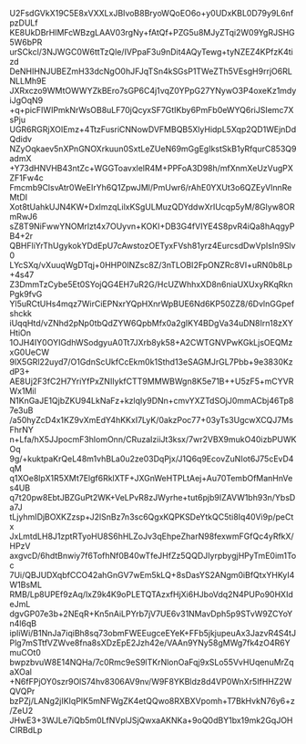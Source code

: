 U2FsdGVkX19C5E8xVXXLxJBIvoB8BryoWQoEO6o+y0UDxKBL0D79y9L6nfpzDULf
KE8UkDBrHlMFcWBzgLAAV03rgNy+fAtQf+PZG5u8MJyZTqi2W09YgRJSHG5W6bPR
urSCkcl/3NJWGC0W6ttTzQle/IVPpaF3u9nDit4AQyTewg+tyNZEZ4KPfzK4tizd
DeNHIHNJUBEZmH33dcNgO0hJFJqTSn4kSGsP1TWeZTh5VEsgH9rrjO6RLNLLMh9E
JXRxczo9WMtOWWYZkBEro7sGP6C4j1vqZ0YPpG27YNywO3P4oxeKz1mdyiJgOqN9
+q+picFIWIPmkNrWsOB8uLF70jQcyxSF7GtIKby6PmFb0eWYQ6riJSIemc7XsPju
UGR6RGRjXOIEmz+4TtzFusriCNNowDVFMBQB5XlyHidpL5Xqp2QD1WEjnDdQdidv
NZyOqkaev5nXPnGNOXrkuun0SxtLeZUeN69mGgEgIkstSkB1yRfqurC853Q9admX
+Y73dHNVHB43ntZc+WGGToavxlelR4M+PPFoA3D98h/mfXnmXeUzVugPXZF1Fw4c
Fmcmb9ClsvAtr0WeEIrYh6Q1ZpwJMl/PmUwr6/rAhE0YXUt3o6QZEyVlnnReMtDI
Xot8tUahkUJN4KW+DxlmzqLilxKSgULMuzQDYddwXrIUcqp5yM/8Glyw8ORmRwJ6
sZ8T9NiFwwYNOMrlzt4x7OUyvn+KOKI+DB3G4fVIYE4S8pvR4iQa8hAqgyPB4+2r
QBHFliYrThUgykokYDdEpU7cAwstozOETyxFVsh81yrz4EurcsdDwVpIsIn9Slv0
LYcSXq/vXuuqWgDTqj+0HHP0INZsc8Z/3nTLOBI2FpONZRc8VI+uRN0b8Lp+4s47
Z3DmmTzCybe5Et0SYojQG4EH7uR2G/HcUZWhhxXD8n6niaUXUxyRKqRknPgk9fvG
Yl5uRCtUHs4mqz7WirCiEPNxrYQpHXnrWpBUE6Nd6KP50ZZ8/6DvlnGGpefshckk
iUqqHtd/vZNhd2pNp0tbQdZYW6QpbMfx0a2gIKY4BDgVa34uDN8Irn18zXYHtiOn
1OJH4IY0OYIGdhWSodgyuA0Tt7JXrb8yk58+A2CWTGNVPwKGkLjsOEQMzxG0UeCW
9lX5GRl22uyd7/O1GdnScUkfCcEkm0k1Sthd13eSAGMJrGL7Pbb+9e3830KzdP3+
AE8Uj2F3fC2H7YriYfPxZNIIykfCTT9MMWBWgn8K5e71B++U5zF5+mCYVRWx1Mil
N1KnGaJE1QjbZKU94LkNaFz+kzlqIy9DNn+cmvYXZTdSOjJ0mmACbj46Tp87e3uB
/a50hyZcD4x1KZ9vXmEdY4hKKxI7LyK/0akzPoc77+03yTs3UgcwXCQJ7MsFhrNY
n+Lfa/hX5JJpocmF3hlomOnn/CRuzaIziiJt3ksx/7wr2VBX9mukO40izbPUWKOq
9g/+kuktpaKrQeL48m1vhBLa0u2ze03DqPjx/J1Q6q9EcovZuNIot6J75cEvD4qM
q1XOe8lpX1R5XMt7Elgf6RklXTF+JXGnWeHTPLtAej+Au70TembOfManHnVes4UB
q7t20pw8EbtJBZGuPt2WK+VeLPvR8zJWyrhe+tut6pjb9IZAVW1bh93n/YbsDa7J
tLjyhmIDjBOXKZzsp+J2lSnBz7n3sc6QgxKQPKSDeYtkQC5ti8Iq40Vi9p/peCtx
JxLmtdLH8J1zptRTyoHU8S6hHLZoJv3qEhpeZharN98fexwmFGfQc4yRfkX/HPzV
axgvcD/6hdtBnwiy7f6TofhNf0B40wTfeJHfZz5QQDJIyrpbygjHPyTmE0im1Toc
7Ui/QBJUDXqbfCCO42ahGnGV7wEm5kLQ+8sDasYS2ANgm0iBfQtxYHKyI4W1BsML
RMB/Lp8UPEf9zAq/lxZ9k4K9oPLETQTAzxfHjXi6HJboVdq2N4PUPo90HXIdeJmL
dgvGP07e3b+2NEqR+Kn5nAiLPYrb7jV7UE6v31NMavDph5p9STvW9ZCYoYn4l6qB
ipIiWi/B1NnJa7iqiBh8sq73obmFWEEugceEYeK+FFb5jkjupeuAx3JazvR4S4tJ
Plg7mSTtfVZWve8fna8sXDzEpE2Jzh42e/VAAn9YNy58gMWg7fk4zO4R6YmuCOt0
bwpzbvuW8E14NQHa/7c0Rmc9eS9lTKrNlonOaFqj9xSLo55VvHUqenuMrZqaXOal
+N6fFPjOY0szr9OlS74hv8306AV9nv/W9F8YKBldz8d4VP0WnXr5IfHHZ2WQVQPr
bzPZj/LANg2jIKIqPIK5mNFWgZK4etQQwo8RXBXVpomh+T7BkHvkN76y6+z/ZeU2
JHwE3+3WJLe7iQb5m0LfNVplJSjQwxaAKNKa+9oQ0dBY1bx19mk2GqJOHCIRBdLp
